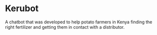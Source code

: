 # Kerubot
A chatbot that was developed to help potato farmers in Kenya finding the right fertilizer and getting them in contact with a distributor. 
